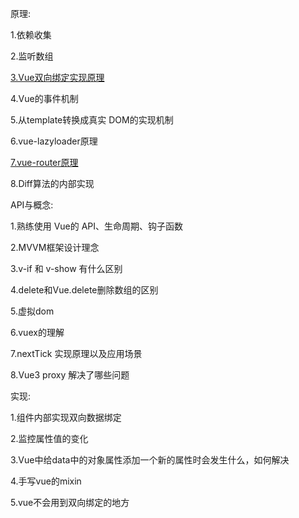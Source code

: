 原理:

  1.依赖收集

  2.监听数组

  [3.Vue双向绑定实现原理]('../框架/vue/响应式原理.html')
  
  4.Vue的事件机制

  5.从template转换成真实 DOM的实现机制

  6.vue-lazyloader原理

  [7.vue-router原理]('../框架/vue/vue-router原理.html')

  8.Diff算法的内部实现

API与概念:

  1.熟练使用 Vue的 API、生命周期、钩子函数

  2.MVVM框架设计理念

  3.v-if 和 v-show 有什么区别

  4.delete和Vue.delete删除数组的区别

  5.虚拟dom

  6.vuex的理解

  7.nextTick 实现原理以及应用场景

  8.Vue3 proxy 解决了哪些问题

实现:

  1.组件内部实现双向数据绑定

  2.监控属性值的变化

  3.Vue中给data中的对象属性添加一个新的属性时会发生什么，如何解决

  4.手写vue的mixin

  5.vue不会用到双向绑定的地方

